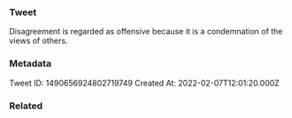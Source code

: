 ### Tweet
Disagreement is regarded as offensive because it is a condemnation of the views of others.

### Metadata
Tweet ID: 1490656924802719749
Created At: 2022-02-07T12:01:20.000Z

### Related


